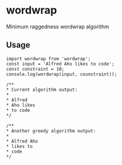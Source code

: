 # wordwrap
Minimum raggedness wordwrap algorithm
## Usage
```
import wordwrap from 'wordwrap';
const input = 'Alfred Aho likes to code';
const constraint = 10;
console.log(wordwrap(input, counstraint));

/**
* Current algorithm output:
*
* Alfred
* Aho likes
* to code
*/

/**
* Another greedy algorithm output:
*
* Alfred Aho
* likes to
* code
*/

```